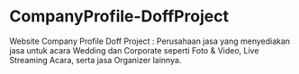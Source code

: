 # CompanyProfile-DoffProject
Website Company Profile Doff Project : Perusahaan jasa yang menyediakan jasa untuk acara Wedding dan Corporate seperti Foto &amp; Video, Live Streaming Acara, serta jasa Organizer lainnya. 
